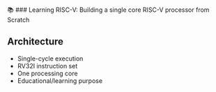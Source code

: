 📚 ### Learning RISC-V: Building a single core RISC-V processor from Scratch


## Architecture
- Single-cycle execution
- RV32I instruction set
- One processing core
- Educational/learning purpose
